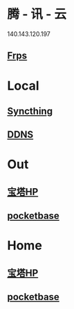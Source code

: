 # 腾 - 讯 - 云 
140.143.120.197
## [Frps](http://140.143.120.197:3002/static/#/)

# Local
## [Syncthing](http://127.0.0.1:8384/)
## [DDNS](http://127.0.0.1:9876/)

# Out
## [宝塔HP](http://140.143.120.197:3005/vOIqKstcFsd/)
## [pocketbase](http://140.143.120.197:3008/_/)

# Home
## [宝塔HP](http://hp.y15.fun:3005/vOIqKstcFsd/)
## [pocketbase](http://hp.y15.fun:3008/_/)
